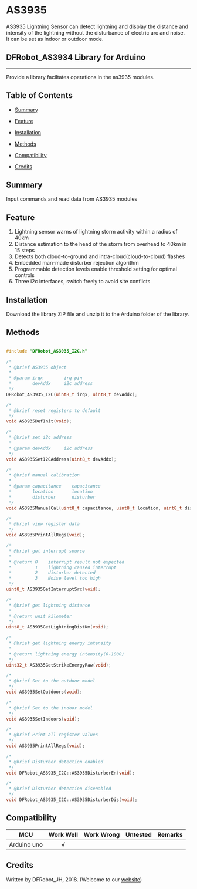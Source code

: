 # AS3935

AS3935 Lightning Sensor can detect lightning and display the distance and intensity of the lightning without the disturbance of electric arc and noise.<br>
It can be set as indoor or outdoor mode.<br>

## DFRobot_AS3934 Library for Arduino
---------------------------------------------------------
Provide a library faciltates operations in the as3935 modules.

## Table of Contents

* [Summary](#summary)
* [Feature](#feature)
* [Installation](#installation)
* [Methods](#methods)

* [Compatibility](#compatibility)
* [Credits](#credits)
<snippet>
<content>

## Summary

Input commands and read data from AS3935 modules

## Feature

1. Lightning sensor warns of lightning storm activity within a radius of 40km <br>
2. Distance estimation to the head of the storm from overhead to 40km in 15 steps <br>
3. Detects both cloud-to-ground and intra-cloud(cloud-to-cloud) flashes <br>
4. Embedded man-made disturber rejection algorithm <br>
5. Programmable detection levels enable threshold setting for optimal controls <br>
6. Three i2c interfaces, switch freely to avoid site conflicts <br>

## Installation

Download the library ZIP file and unzip it to the Arduino folder of the library.<br>

## Methods

```C++

#include "DFRobot_AS3935_I2C.h"

/*
 * @brief AS3935 object
 *
 * @param irqx        irq pin
 *        devAddx     i2c address
 */
DFRobot_AS3935_I2C(uint8_t irqx, uint8_t devAddx);

/*
 * @brief reset registers to default
 */
void AS3935DefInit(void);

/*
 * @brief set i2c address
 *
 * @param devAddx     i2c address  
 */
void AS3935SetI2CAddress(uint8_t devAddx);

/*
 * @brief manual calibration
 * 
 * @param capacitance    capacitance
 *        location       location
 *        disturber      disturber
 */
void AS3935ManualCal(uint8_t capacitance, uint8_t location, uint8_t disturber);

/*
 * @brief view register data
 */
void AS3935PrintAllRegs(void);

/*
 * @brief get interrupt source
 *
 * @return 0    interrupt result not expected
 *         1    lightning caused interrupt
 *         2    disturber detected
 *         3    Noise level too high
 */
uint8_t AS3935GetInterruptSrc(void);

/*
 * @brief get lightning distance
 * 
 * @return unit kilometer
 */
uint8_t AS3935GetLightningDistKm(void);

/*
 * @brief get lightning energy intensity
 * 
 * @return lightning energy intensity(0-1000)
 */
uint32_t AS3935GetStrikeEnergyRaw(void);

/*
 * @brief Set to the outdoor model
 */
void AS3935SetOutdoors(void);

/*
 * @brief Set to the indoor model
 */
void AS3935SetIndoors(void);

/*
 * @brief Print all register values
 */
void AS3935PrintAllRegs(void);

/*
 * @brief Disturber detection enabled
 */
void DFRobot_AS3935_I2C::AS3935DisturberEn(void);

/*
 * @brief Disturber detection disenabled
 */
void DFRobot_AS3935_I2C::AS3935DisturberDis(void);

```



## Compatibility

MCU                | Work Well | Work Wrong | Untested  | Remarks
------------------ | :----------: | :----------: | :---------: | -----
Arduino uno |       √      |             |            | 


## Credits

Written by DFRobot_JH, 2018. (Welcome to our [website](https://www.dfrobot.com/))
